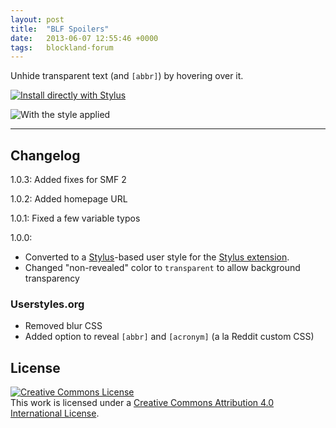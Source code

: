 ```yaml
---
layout: post
title:  "BLF Spoilers"
date:   2013-06-07 12:55:46 +0000
tags:   blockland-forum
---
```


Unhide transparent text (and `[abbr]`) by hovering over it.

[![Install directly with Stylus](https://img.shields.io/badge/Install%20directly%20with-Stylus-00adad.svg)](/userstyles/files/blf-spoilers.user.css)

![With the style applied](/userstyles/img/88755_after.png)

---

## Changelog

1.0.3: Added fixes for SMF 2

1.0.2: Added homepage URL

1.0.1: Fixed a few variable typos

1.0.0:
- Converted to a [Stylus](http://stylus-lang.com/)-based user style for the [Stylus extension](http://add0n.com/stylus.html).
- Changed "non-revealed" color to `transparent` to allow background transparency

### Userstyles.org

- Removed blur CSS
- Added option to reveal `[abbr]` and `[acronym]` (a la Reddit custom CSS)

## License

[![Creative Commons License](https://i.creativecommons.org/l/by/4.0/88x31.png)](http://creativecommons.org/licenses/by/4.0/)  
This work is licensed under a [Creative Commons Attribution 4.0 International License](http://creativecommons.org/licenses/by/4.0/).
